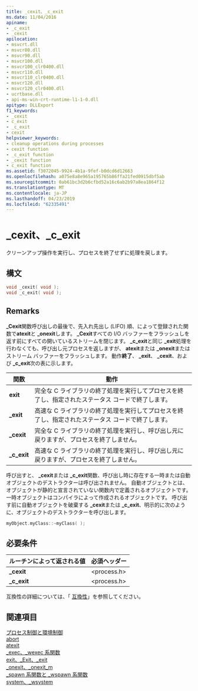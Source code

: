 ```yaml
---
title: _cexit、_c_exit
ms.date: 11/04/2016
apiname:
- _c_exit
- _cexit
apilocation:
- msvcrt.dll
- msvcr80.dll
- msvcr90.dll
- msvcr100.dll
- msvcr100_clr0400.dll
- msvcr110.dll
- msvcr110_clr0400.dll
- msvcr120.dll
- msvcr120_clr0400.dll
- ucrtbase.dll
- api-ms-win-crt-runtime-l1-1-0.dll
apitype: DLLExport
f1_keywords:
- _cexit
- c_exit
- _c_exit
- cexit
helpviewer_keywords:
- cleanup operations during processes
- cexit function
- _c_exit function
- _cexit function
- c_exit function
ms.assetid: f3072045-9924-4b1a-9fef-b0dcd6d12663
ms.openlocfilehash: a075e8a8e965a195765b86ffa21fed0915dbf5ab
ms.sourcegitcommit: 0ab61bc3d2b6cfbd52a16c6ab2b97a8ea1864f12
ms.translationtype: MT
ms.contentlocale: ja-JP
ms.lasthandoff: 04/23/2019
ms.locfileid: "62335491"
---
```

# <a name="cexit-cexit"></a>_cexit、_c_exit

クリーンアップ操作を実行し、プロセスを終了せずに処理を戻します。

## <a name="syntax"></a>構文

```C
void _cexit( void );
void _c_exit( void );
```

## <a name="remarks"></a>Remarks

**_Cexit**関数呼び出しの最後で、先入れ先出し (LIFO) 順、によって登録された関数で**atexit**と **_onexit**します。 **_Cexit**すべての I/O バッファーをフラッシュしを返す前にすべての開いているストリームを閉じます。 **_c_exit**と同じ **_exit**処理を行わなくても、呼び出し元プロセスを返しますが、 **atexit**または **_onexit**またはストリーム バッファーをフラッシュします。 動作**終了**、 **_exit**、 **_cexit**、および **_c_exit**次の表に示します。

|関数|動作|
|--------------|--------------|
|**exit**|完全な C ライブラリの終了処理を実行してプロセスを終了し、指定されたステータス コードで終了します。|
|**_exit**|高速な C ライブラリの終了処理を実行してプロセスを終了し、指定されたステータス コードで終了します。|
|**_cexit**|完全な C ライブラリの終了処理を実行し、呼び出し元に戻りますが、プロセスを終了しません。|
|**_c_exit**|高速な C ライブラリの終了処理を実行し、呼び出し元に戻りますが、プロセスを終了しません。|

呼び出すと、 **_cexit**または **_c_exit**関数、呼び出し時に存在する一時または自動オブジェクトのデストラクターは呼び出されません。 自動オブジェクトとは、オブジェクトが静的と宣言されていない関数内で定義されるオブジェクトです。 一時オブジェクトはコンパイラによって作成されるオブジェクトです。 呼び出す前に自動オブジェクトを破棄する **_cexit**または **_c_exit**、明示的に次のように、オブジェクトのデストラクターを呼び出します。

```cpp
myObject.myClass::~myClass( );
```

## <a name="requirements"></a>必要条件

|ルーチンによって返される値|必須ヘッダー|
|-------------|---------------------|
|**_cexit**|\<process.h>|
|**_c_exit**|\<process.h>|

互換性の詳細については、「 [互換性](../../c-runtime-library/compatibility.md)」を参照してください。

## <a name="see-also"></a>関連項目

[プロセス制御と環境制御](../../c-runtime-library/process-and-environment-control.md)<br/>
[abort](abort.md)<br/>
[atexit](atexit.md)<br/>
[_exec、_wexec 系関数](../../c-runtime-library/exec-wexec-functions.md)<br/>
[exit、_Exit、_exit](exit-exit-exit.md)<br/>
[_onexit、_onexit_m](onexit-onexit-m.md)<br/>
[_spawn 系関数と _wspawn 系関数](../../c-runtime-library/spawn-wspawn-functions.md)<br/>
[system、_wsystem](system-wsystem.md)<br/>
